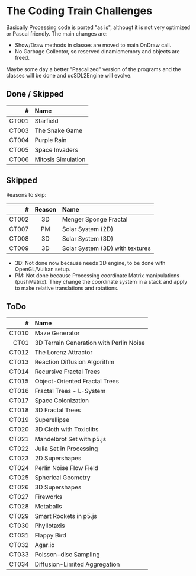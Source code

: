 # The Coding Train Challenges

Basically Processing code is ported "as is", althougt it is not very optimized
or Pascal friendly. The main changes are:

  - Show/Draw methods in classes are moved to main OnDraw call.
  - No Garbage Collector, so reserved dinamicmemory and objects are freed.

Maybe some day a better "Pascalized" version of the programs and the classes 
will be done and ucSDL2Engine will evolve.

## Done / Skipped

| # | Name |
|---:|:---|
| CT001 | Starfield |
| CT003 | The Snake Game |
| CT004 | Purple Rain |
| CT005 | Space Invaders |
| CT006 | Mitosis Simulation |
  
## Skipped

Reasons to skip:

| # | Reason | Name |
|---:|:--:|:---|
| CT002 | 3D | Menger Sponge Fractal |
| CT007 | PM | Solar System (2D) |
| CT008 | 3D | Solar System (3D) |
| CT009 | 3D | Solar System (3D) with textures |
 
 - 3D: Not done now because needs 3D engine, to be done with OpenGL/Vulkan 
    setup.
  - PM: Not done because Processing coordinate Matrix manipulations (pushMatrix).
    They change the coordinate system in a stack and apply to make relative
    translations and rotations.
 
## ToDo

| # | Name |
|---:|:---|
| CT010 | Maze Generator |
| CT01 | 3D Terrain Generation with Perlin Noise |
| CT012 | The Lorenz Attractor |
| CT013 | Reaction Diffusion Algorithm |
| CT014 | Recursive Fractal Trees |
| CT015 | Object-Oriented Fractal Trees |
| CT016 | Fractal Trees - L-System |
| CT017 | Space Colonization |
| CT018 | 3D Fractal Trees |
| CT019 | Superellipse |
| CT020 | 3D Cloth with Toxiclibs |
| CT021 | Mandelbrot Set with p5.js |
| CT022 | Julia Set in Processing |
| CT023 | 2D Supershapes |
| CT024 | Perlin Noise Flow Field |
| CT025 | Spherical Geometry |
| CT026 | 3D Supershapes |
| CT027 | Fireworks |
| CT028 | Metaballs |
| CT029 | Smart Rockets in p5.js |
| CT030 | Phyllotaxis |
| CT031 | Flappy Bird |
| CT032 | Agar.io |
| CT033 | Poisson-disc Sampling |
| CT034 | Diffusion-Limited Aggregation |




